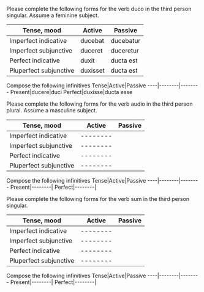 


Please complete the following forms for the verb duco in the third person singular. Assume a feminine subject.

Tense, mood|Active|Passive
----|--------|--------
Imperfect indicative|ducebat|ducebatur
Imperfect subjunctive|duceret|duceretur
Perfect indicative|duxit|ducta est
Pluperfect subjunctive|duxisset|ducta est

Compose the following infinitives
Tense|Active|Passive
----|--------|--------
Present|ducere|duci
Perfect|duxisse|ducta esse


Please complete the following forms for the verb audio in the third person plural. Assume a masculine subject.

Tense, mood|Active|Passive
----|--------|--------
Imperfect indicative|--------|
Imperfect subjunctive|--------|
Perfect indicative|--------|
Pluperfect subjunctive|--------|

Compose the following infinitives
Tense|Active|Passive
----|--------|--------
Present|--------|
Perfect|--------|


Please complete the following forms for the verb sum in the third person singular.

Tense, mood|Active|Passive
----|--------|--------
Imperfect indicative|--------|
Imperfect subjunctive|--------|
Perfect indicative|--------|
Pluperfect subjunctive|--------|

Compose the following infinitives
Tense|Active|Passive
----|--------|--------
Present|--------|
Perfect|--------|
